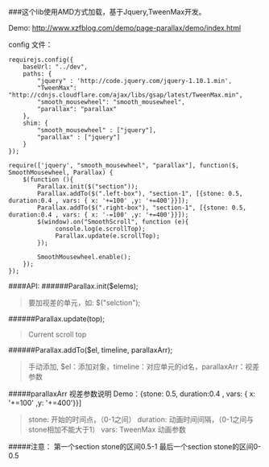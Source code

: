 ###这个lib使用AMD方式加载，基于Jquery,TweenMax开发。

Demo: <http://www.xzfblog.com/demo/page-parallax/demo/index.html>

config 文件：

	requirejs.config({
		baseUrl: "../dev",
		paths: {
			"jquery" : 'http://code.jquery.com/jquery-1.10.1.min',
			"TweenMax": "http://cdnjs.cloudflare.com/ajax/libs/gsap/latest/TweenMax.min",
			"smooth_mousewheel": "smooth_mousewheel",
			"parallax": "parallax"
		},
		shim: {
		    "smooth_mousewheel" : ["jquery"],
		    "parallax" : ["jquery"]
		}
	});

	require(['jquery', "smooth_mousewheel", "parallax"], function($, SmoothMousewheel, Parallax) {
		$(function (){
			Parallax.init($("section"));
			Parallax.addTo($(".left-box"), "section-1", [{stone: 0.5, duration:0.4 , vars: { x: '+=100' ,y: '+=400'}}]);
			Parallax.addTo($(".right-box"), "section-1", [{stone: 0.5, duration:0.4 , vars: { x: '-=100' ,y: '+=400'}}]);
			$(window).on("SmoothScroll", function (e){
				 console.log(e.scrollTop);
				 Parallax.update(e.scrollTop);
			});
	
			SmoothMousewheel.enable();
		});
	});


####API:
######Parallax.init($elems);
> 要加视差的单元，如: $("selction");

######Parallax.update(top);
> Current scroll top

######Parallax.addTo($el, timeline, parallaxArr);
> 手动添加, $el：添加对象，timeline：对应单元的id名，parallaxArr：视差参数

#####parallaxArr 视差参数说明
Demo：{stone: 0.5, duration:0.4 , vars: { x: '+=100' ,y: '+=400'}}]
> stone: 开始的时间点，（0-1之间）
> duration:  动画时间间隔，（0-1之间与stone相加不能大于1）
> vars: TweenMax 动画参数

#####注意：
第一个section stone的区间0.5-1
最后一个section stone的区间0-0.5







